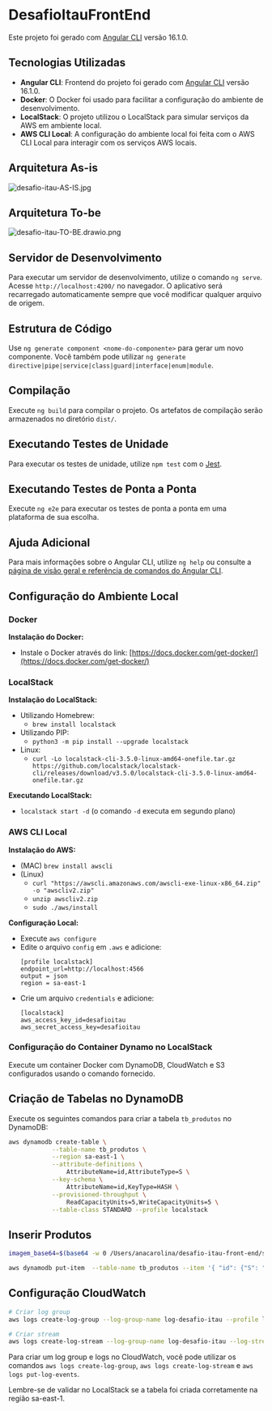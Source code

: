 # DesafioItauFrontEnd

Este projeto foi gerado com [Angular CLI](https://github.com/angular/angular-cli) versão 16.1.0.

## Tecnologias Utilizadas
- **Angular CLI**: Frontend do projeto foi gerado com [Angular CLI](https://github.com/angular/angular-cli) versão 16.1.0.
- **Docker**: O Docker foi usado para facilitar a configuração do ambiente de desenvolvimento.
- **LocalStack**: O projeto utilizou o LocalStack para simular serviços da AWS em ambiente local.
- **AWS CLI Local**: A configuração do ambiente local foi feita com o AWS CLI Local para interagir com os serviços AWS locais.

## Arquitetura As-is 
![desafio-itau-AS-IS.jpg](desafio-itau-front-end/blob/feature/editar-produto/arquitetura/desafio-itau-AS-IS.jpg)

## Arquitetura To-be 
![desafio-itau-TO-BE.drawio.png](desafio-itau-front-end/arquitetura/desafio-itau-TO-BE.drawio.png)

## Servidor de Desenvolvimento

Para executar um servidor de desenvolvimento, utilize o comando `ng serve`. Acesse `http://localhost:4200/` no navegador. O aplicativo será recarregado automaticamente sempre que você modificar qualquer arquivo de origem.

## Estrutura de Código

Use `ng generate component <nome-do-componente>` para gerar um novo componente. Você também pode utilizar `ng generate directive|pipe|service|class|guard|interface|enum|module`.

## Compilação

Execute `ng build` para compilar o projeto. Os artefatos de compilação serão armazenados no diretório `dist/`.

## Executando Testes de Unidade

Para executar os testes de unidade, utilize `npm test` com o [Jest](https://jestjs.io/pt-BR/).

## Executando Testes de Ponta a Ponta

Execute `ng e2e` para executar os testes de ponta a ponta em uma plataforma de sua escolha.

## Ajuda Adicional

Para mais informações sobre o Angular CLI, utilize `ng help` ou consulte a [página de visão geral e referência de comandos do Angular CLI](https://angular.io/cli).

## Configuração do Ambiente Local

### Docker

**Instalação do Docker:**
- Instale o Docker através do link: [https://docs.docker.com/get-docker/](https://docs.docker.com/get-docker/)

### LocalStack

**Instalação do LocalStack:**
- Utilizando Homebrew:
    - `brew install localstack`
- Utilizando PIP:
    - `python3 -m pip install --upgrade localstack`
- Linux:
    - `curl -Lo localstack-cli-3.5.0-linux-amd64-onefile.tar.gz https://github.com/localstack/localstack-cli/releases/download/v3.5.0/localstack-cli-3.5.0-linux-amd64-onefile.tar.gz`

**Executando LocalStack:**
- `localstack start -d` (o comando `-d` executa em segundo plano)

### AWS CLI Local

**Instalação do AWS:**
- (MAC) `brew install awscli`
- (Linux) 
    - `curl "https://awscli.amazonaws.com/awscli-exe-linux-x86_64.zip" -o "awscliv2.zip"`
    - `unzip awscliv2.zip`
    - `sudo ./aws/install`

**Configuração Local:**
- Execute `aws configure`
- Edite o arquivo `config` em `.aws` e adicione:
    ```
    [profile localstack]
    endpoint_url=http://localhost:4566
    output = json
    region = sa-east-1
    ```
- Crie um arquivo `credentials` e adicione:
    ```
    [localstack]
    aws_access_key_id=desafioitau
    aws_secret_access_key=desafioitau
    ```

### Configuração do Container Dynamo no LocalStack

Execute um container Docker com DynamoDB, CloudWatch e S3 configurados usando o comando fornecido.

## Criação de Tabelas no DynamoDB

Execute os seguintes comandos para criar a tabela `tb_produtos` no DynamoDB:

```bash
aws dynamodb create-table \
            --table-name tb_produtos \
            --region sa-east-1 \
            --attribute-definitions \
                AttributeName=id,AttributeType=S \
            --key-schema \
                AttributeName=id,KeyType=HASH \
            --provisioned-throughput \
                ReadCapacityUnits=5,WriteCapacityUnits=5 \
            --table-class STANDARD --profile localstack
```

## Inserir Produtos

```bash
imagem_base64=$(base64 -w 0 /Users/anacarolina/desafio-itau-front-end/src/assets/laptop.jpg)
```

```bash
aws dynamodb put-item  --table-name tb_produtos --item '{ "id": {"S": "1"}, "nome": {"S": "Laptop"},"valor": {"S": "3500.00"},"imagem": {"S": "laptop.jpg"},"estoque": {"N": "5"}, imagemBase64: {"S" : "adicionar base 64 da img aqui"} }' --profile localstack    
```



## Configuração CloudWatch

```bash
# Criar log group
aws logs create-log-group --log-group-name log-desafio-itau --profile localstack

# Criar stream
aws logs create-log-stream --log-group-name log-desafio-itau --log-stream-name stream-desafio-itau --profile localstack
```

Para criar um log group e logs no CloudWatch, você pode utilizar os comandos `aws logs create-log-group`, `aws logs create-log-stream` e `aws logs put-log-events`.

Lembre-se de validar no LocalStack se a tabela foi criada corretamente na região sa-east-1.

 
